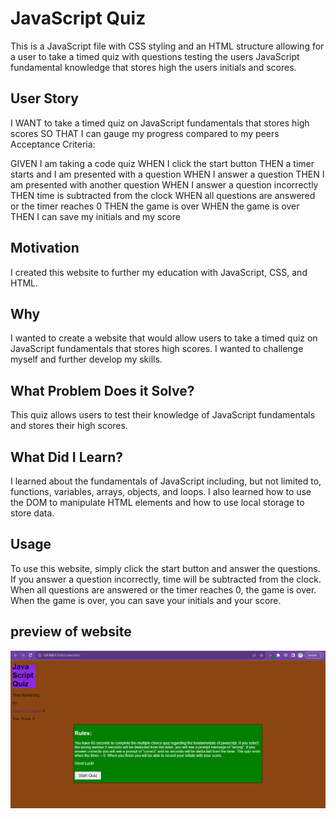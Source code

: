 # JavaScript Quiz

 This is a JavaScript file with CSS styling and an HTML structure allowing for a user to take a timed quiz with questions testing the users JavaScript fundamental knowledge that stores high the users initials and scores.

## User Story

I WANT to take a timed quiz on JavaScript fundamentals that stores high scores
SO THAT I can gauge my progress compared to my peers
Acceptance Criteria:

GIVEN I am taking a code quiz
WHEN I click the start button
THEN a timer starts and I am presented with a question
WHEN I answer a question
THEN I am presented with another question
WHEN I answer a question incorrectly
THEN time is subtracted from the clock
WHEN all questions are answered or the timer reaches 0
THEN the game is over
WHEN the game is over
THEN I can save my initials and my score

## Motivation

I created this website to further my education with JavaScript, CSS, and HTML.

## Why

I wanted to create a website that would allow users to take a timed quiz on JavaScript fundamentals that stores high scores. I wanted to challenge myself and further develop my skills.

## What Problem Does it Solve?

This quiz allows users to test their knowledge of JavaScript fundamentals and stores their high scores.

## What Did I Learn?

I learned about the fundamentals of JavaScript including, but not limited to, functions, variables, arrays, objects, and loops. I also learned how to use the DOM to manipulate HTML elements and how to use local storage to store data.

## Usage

To use this website, simply click the start button and answer the questions. If you answer a question incorrectly, time will be subtracted from the clock. When all questions are answered or the timer reaches 0, the game is over. When the game is over, you can save your initials and your score.

## preview of website

![Screenshot of JavaScript Quiz](./Images/Screenshotjavascriptquiz.png)

